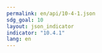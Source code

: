 ```yaml
---
permalink: en/api/10-4-1.json
sdg_goal: 10
layout: json_indicator
indicator: "10.4.1"
lang: en
---
```


